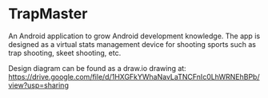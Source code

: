 # TrapMaster
An Android application to grow Android development knowledge. The app is designed as a virtual stats management device for shooting sports such as trap shooting, skeet shooting, etc.


Design diagram can be found as a draw.io drawing at: https://drive.google.com/file/d/1HXGFkYWhaNavLaTNCFnIc0LhWRNEhBPb/view?usp=sharing
